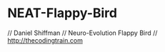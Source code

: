 # NEAT-Flappy-Bird

// Daniel Shiffman
// Neuro-Evolution Flappy Bird
// http://thecodingtrain.com

